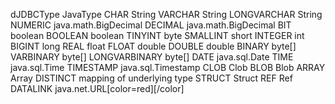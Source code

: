 dJDBCType            JavaType
     CHAR                String
     VARCHAR             String
     LONGVARCHAR         String
     NUMERIC             java.math.BigDecimal
     DECIMAL             java.math.BigDecimal
     BIT                 boolean
     BOOLEAN             boolean
     TINYINT             byte
     SMALLINT            short
     INTEGER             int
     BIGINT              long
     REAL                float
     FLOAT               double
     DOUBLE              double
     BINARY              byte[]
     VARBINARY           byte[]
     LONGVARBINARY               byte[]
     DATE                java.sql.Date
     TIME                java.sql.Time
     TIMESTAMP           java.sql.Timestamp
     CLOB                Clob
     BLOB                Blob
     ARRAY               Array
     DISTINCT            mapping of underlying type
     STRUCT              Struct
     REF                 Ref
     DATALINK            java.net.URL[color=red][/color]